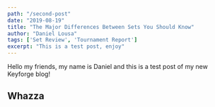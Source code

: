 ```yaml
---
path: "/second-post"
date: "2019-08-19"
title: "The Major Differences Between Sets You Should Know"
author: "Daniel Lousa"
tags: ['Set Review', 'Tournament Report']
excerpt: "This is a test post, enjoy"
---
```


Hello my friends, my name is Daniel and this is a test post of my new Keyforge blog! 

<h2>Whazza<h2>